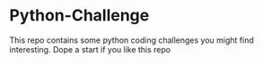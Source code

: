 # Python-Challenge
This repo contains some python coding challenges you might find interesting. Dope a start if you like this repo
